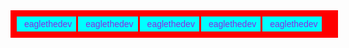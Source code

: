 <style>
    @import url('https://fonts.googleapis.com/css2?family=Poppins:wght@300;400;500;600;700&display=swap');

    * {
        margin: 0;
        padding: 0;

        font-family: 'Poppins', sans-serif;
        text-decoration: none;
    }
    .eagle-social{
        background-color: red;
        width: 100%;
        padding: 10px;
        display: flex;

        align-items: center;
        text-align: center;
    }
    .eagle-social a{
        display: flex;
        justify-content: center;
        align-items: center;
        text-align: center;
        color: blueviolet;
        background-color: aqua;
        padding: 4px 7px;
        margin-right: 3px;
    }
    .eagle-social a i{
        font-size: 20px;
        margin-right: 5px;
    }
</style>

<link href='https://unpkg.com/boxicons@2.1.1/css/boxicons.min.css' rel='stylesheet'>

<script src="https://unpkg.com/boxicons@2.1.4/dist/boxicons.js"></script>



<div class="eagle-social">
    <a href="">
        <i class='bx bxl-instagram'></i>
        eaglethedev
    </a>
    <a href="">
        <i class='bx bxl-instagram'></i>
        eaglethedev
    </a>
    <a href="">
        <i class='bx bxl-instagram'></i>
        eaglethedev
    </a>
    <a href="">
        <i class='bx bxl-instagram'></i>
        eaglethedev
    </a>
    <a href="">
        <i class='bx bxl-instagram'></i>
        eaglethedev
    </a>
</div>
